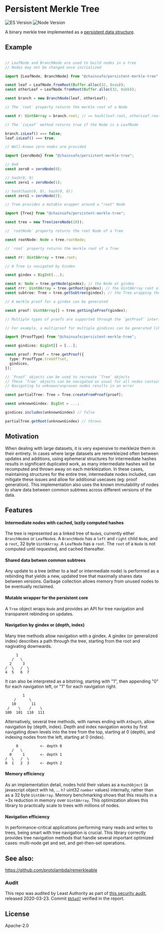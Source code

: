 # Persistent Merkle Tree

![ES Version](https://img.shields.io/badge/ES-2020-yellow)
![Node Version](https://img.shields.io/badge/node-12.x-green)

A binary merkle tree implemented as a [persistent data structure](https://en.wikipedia.org/wiki/Persistent_data_structure).

## Example

```typescript

// LeafNode and BranchNode are used to build nodes in a tree
// Nodes may not be changed once initialized

import {LeafNode, BranchNode} from "@chainsafe/persistent-merkle-tree";

const leaf = LeafNode.fromRoot(Buffer.alloc(32, 0xaa));
const otherLeaf = LeafNode.fromRoot(Buffer.alloc(32, 0xbb));

const branch = new BranchNode(leaf, otherLeaf);

// The `root` property returns the merkle root of a Node

const r: Uint8Array = branch.root; // == hash(leaf.root, otherLeaf.root));

// The `isLeaf` method returns true if the Node is a LeafNode

branch.isLeaf() === false;
leaf.isLeaf() === true;

// Well-known zero nodes are provided

import {zeroNode} from "@chainsafe/persistent-merkle-tree";

// 0x0
const zero0 = zeroNode(0);

// hash(0, 0)
const zero1 = zeroNode(1);

// hash(hash(0, 0), hash(0, 0))
const zero1 = zeroNode(2);

// Tree provides a mutable wrapper around a "root" Node

import {Tree} from "@chainsafe/persistent-merkle-tree";

const tree = new Tree(zeroNode(10));

// `rootNode` property returns the root Node of a Tree

const rootNode: Node = tree.rootNode;

// `root` property returns the merkle root of a Tree

const rr: Uint8Array = tree.root;

// A Tree is navigated by Gindex

const gindex = BigInt(...);

const n: Node = tree.getNode(gindex); // the Node at gindex
const rrr: Uint8Array = tree.getRoot(gindex); // the Uint8Array root at gindex
const subtree: Tree = tree.getSubtree(gindex); // the Tree wrapping the Node at gindex. Updates to `subtree` will be propagated to `tree`

// A merkle proof for a gindex can be generated

const proof: Uint8Array[] = tree.getSingleProof(gindex);

// Multiple types of proofs are supported through the `getProof` interface

// For example, a multiproof for multiple gindices can be generated like so

import {ProofType} from "@chainsafe/persistent-merkle-tree";

const gindices: BigInt[] = [...];

const proof: Proof = tree.getProof({
  type: ProofType.treeOffset,
  gindices,
});

// `Proof` objects can be used to recreate `Tree` objects
// These `Tree` objects can be navigated as usual for all nodes contained in the proof
// Navigating to unknown/unproven nodes results in an error

const partialTree: Tree = Tree.createFromProof(proof);

const unknownGindex: BigInt = ...;

gindices.includes(unknownGindex) // false

partialTree.getRoot(unknownGindex) // throws

```

## Motivation

When dealing with large datasets, it is very expensive to merkleize them in their entirety. In cases where large datasets are remerkleized often between updates and additions, using ephemeral structures for intermediate hashes results in significant duplicated work, as many intermediate hashes will be recomputed and thrown away on each merkleization. In these cases, maintaining structures for the entire tree, intermediate nodes included, can mitigate these issues and allow for additional usecases (eg: proof generation). This implementation also uses the known immutability of nodes to share data between common subtrees across different versions of the data.

## Features

#### Intermediate nodes with cached, lazily computed hashes

The tree is represented as a linked tree of `Node`s, currently either `BranchNode`s or `LeafNode`s.
A `BranchNode` has a `left` and `right` child `Node`, and a `root`, 32 byte `Uint8Array`.
A `LeafNode` has a `root`.
The `root` of a `Node` is not computed until requested, and cached thereafter.

#### Shared data betwen common subtrees

Any update to a tree (either to a leaf or intermediate node) is performed as a rebinding that yields a new, updated tree that maximally shares data between versions. Garbage collection allows memory from unused nodes to be eventually reclaimed.

#### Mutable wrapper for the persistent core

A `Tree` object wraps `Node` and provides an API for tree navigation and transparent rebinding on updates.

#### Navigation by gindex or (depth, index)

Many tree methods allow navigation with a gindex. A gindex (or generalized index) describes a path through the tree, starting from the root and nagivating downwards.

```
     1
   /   \
  2     3
/  \   /  \
4  5   6  7
```

It can also be interpreted as a bitstring, starting with "1", then appending "0" for each navigation left, or "1" for each navigation right.

```
        1
    /      \
   10       11
 /    \    /    \
100  101  110  111
```

Alternatively, several tree methods, with names ending with `AtDepth`, allow navigation by (depth, index). Depth and index navigation works by first navigating down levels into the tree from the top, starting at 0 (depth), and indexing nodes from the left, starting at 0 (index).

```
     0          <- depth 0
   /   \
  0     1       <- depth 1
/  \   /  \
0  1   2  3     <- depth 2
```

#### Memory efficiency

As an implementation detail, nodes hold their values as a `HashObject` (a javascript object with `h0`, ... `h7` uint32 `number` values) internally, rather than as a 32 byte `Uint8Array`. Memory benchmarking shows that this results in a ~3x reduction in memory over `Uint8Array`. This optimization allows this library to practically scale to trees with millions of nodes.

#### Navigation efficiency

In performance-critical applications performing many reads and writes to trees, being smart with tree navigation is crucial. This library correctly provides tree navigation methods that handle several important optimized cases: multi-node get and set, and get-then-set operations.

## See also:

https://github.com/protolambda/remerkleable

### Audit

This repo was audited by Least Authority as part of [this security audit](https://github.com/ChainSafe/lodestar/blob/master/audits/2020-03-23_UTILITY_LIBRARIES.pdf), released 2020-03-23. Commit [`8b5ad7`](https://github.com/ChainSafe/bls-hd-key/commit/8b5ad7) verified in the report.

## License

Apache-2.0
